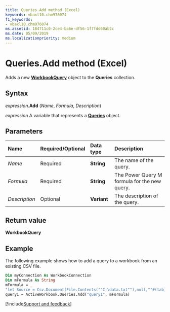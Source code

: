 ```yaml
---
title: Queries.Add method (Excel)
keywords: vbaxl10.chm976074
f1_keywords:
- vbaxl10.chm976074
ms.assetid: 184711c0-2ce4-ba6e-df56-1f7fdd60ab2c
ms.date: 05/09/2019
ms.localizationpriority: medium
---
```



# Queries.Add method (Excel)

Adds a new **[WorkbookQuery](Excel.workbookquery.md)** object to the **Queries** collection.


## Syntax

_expression_.**Add** (_Name_, _Formula_, _Description_)

_expression_ A variable that represents a **[Queries](excel.queries.md)** object.


## Parameters

|Name|Required/Optional|Data type|Description|
|:-----|:-----|:-----|:-----|
| _Name_|Required|**String**|The name of the query.|
| _Formula_|Required|**String**|The Power Query M formula for the new query.|
| _Description_|Optional|**Variant**|The description of the query.|

## Return value

**WorkbookQuery**


## Example

The following example shows how to add a query to a workbook from an existing CSV file.

```vb
Dim myConnection As WorkbookConnection
Dim mFormula As String
mFormula = _
"let Source = Csv.Document(File.Contents(""C:\data.txt""),null,""#(tab)"",null,1252) in Source"
query1 = ActiveWorkbook.Queries.Add("query1", mFormula)

```




[!include[Support and feedback](~/includes/feedback-boilerplate.md)]
